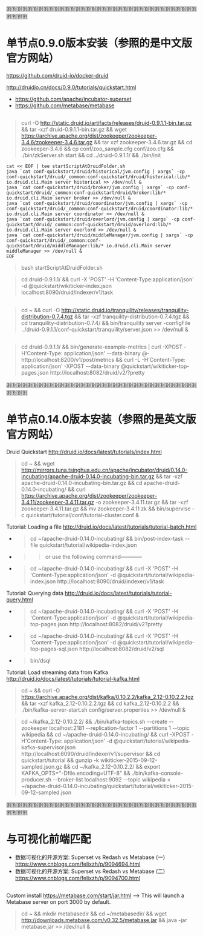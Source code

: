 
:u5272::u5272::u5272::u5272::u5272::u5272::u5272::u5272::u5272::u5272::u5272::u5272::u5272::u5272::u5272::u5272::u5272::u5272::u5272::u5272::u5272::u5272::u5272::u5272::u5272::u5272::u5272::u5272::u5272::u5272::u5272::u5272::u5272::u5272::u5272::u5272::u5272::u5272::u5272::u5272:

# 单节点0.9.0版本安装（参照的是中文版官方网站）

https://github.com/druid-io/docker-druid

http://druidio.cn/docs/0.9.0/tutorials/quickstart.html
- https://github.com/apache/incubator-superset
- https://github.com/metabase/metabase 

## 

> curl -O http://static.druid.io/artifacts/releases/druid-0.9.1.1-bin.tar.gz && tar -xzf druid-0.9.1.1-bin.tar.gz && wget https://archive.apache.org/dist/zookeeper/zookeeper-3.4.6/zookeeper-3.4.6.tar.gz && tar xzf zookeeper-3.4.6.tar.gz && cd zookeeper-3.4.6 && cp conf/zoo_sample.cfg conf/zoo.cfg && ./bin/zkServer.sh start && cd ../druid-0.9.1.1/ && ./bin/init

```
cat << EOF | tee startScriptAtDruidFolder.sh
java `cat conf-quickstart/druid/historical/jvm.config | xargs` -cp conf-quickstart/druid/_common:conf-quickstart/druid/historical:lib/* io.druid.cli.Main server historical >> /dev/null &
java `cat conf-quickstart/druid/broker/jvm.config | xargs` -cp conf-quickstart/druid/_common:conf-quickstart/druid/broker:lib/* io.druid.cli.Main server broker >> /dev/null &
java `cat conf-quickstart/druid/coordinator/jvm.config | xargs` -cp conf-quickstart/druid/_common:conf-quickstart/druid/coordinator:lib/* io.druid.cli.Main server coordinator >> /dev/null &
java `cat conf-quickstart/druid/overlord/jvm.config | xargs` -cp conf-quickstart/druid/_common:conf-quickstart/druid/overlord:lib/* io.druid.cli.Main server overlord >> /dev/null &
java `cat conf-quickstart/druid/middleManager/jvm.config | xargs` -cp conf-quickstart/druid/_common:conf-quickstart/druid/middleManager:lib/* io.druid.cli.Main server middleManager >> /dev/null &
EOF
```

> bash startScriptAtDruidFolder.sh

> cd druid-0.9.1.1/ && curl -X 'POST' -H 'Content-Type:application/json' -d @quickstart/wikiticker-index.json localhost:8090/druid/indexer/v1/task

## 

> cd ~ && curl -O http://static.druid.io/tranquility/releases/tranquility-distribution-0.7.4.tgz && tar -xzf tranquility-distribution-0.7.4.tgz && cd tranquility-distribution-0.7.4/ && bin/tranquility server -configFile ../druid-0.9.1.1/conf-quickstart/tranquility/server.json >> /dev/null &

##

> cd druid-0.9.1.1/ && bin/generate-example-metrics | curl -XPOST -H'Content-Type: application/json' --data-binary @- http://localhost:8200/v1/post/metrics && curl -L -H'Content-Type: application/json' -XPOST --data-binary @quickstart/wikiticker-top-pages.json http://localhost:8082/druid/v2/?pretty

:u5272::u5272::u5272::u5272::u5272::u5272::u5272::u5272::u5272::u5272::u5272::u5272::u5272::u5272::u5272::u5272::u5272::u5272::u5272::u5272::u5272::u5272::u5272::u5272::u5272::u5272::u5272::u5272::u5272::u5272::u5272::u5272::u5272::u5272::u5272::u5272::u5272::u5272::u5272::u5272:

# 单节点0.14.0版本安装（参照的是英文版官方网站）

Druid Quickstart http://druid.io/docs/latest/tutorials/index.html
> cd ~ && wget http://mirrors.tuna.tsinghua.edu.cn/apache/incubator/druid/0.14.0-incubating/apache-druid-0.14.0-incubating-bin.tar.gz && tar -xzf apache-druid-0.14.0-incubating-bin.tar.gz && cd apache-druid-0.14.0-incubating/ && curl https://archive.apache.org/dist/zookeeper/zookeeper-3.4.11/zookeeper-3.4.11.tar.gz -o zookeeper-3.4.11.tar.gz && tar -xzf zookeeper-3.4.11.tar.gz && mv zookeeper-3.4.11 zk && bin/supervise -c quickstart/tutorial/conf/tutorial-cluster.conf &

Tutorial: Loading a file http://druid.io/docs/latest/tutorials/tutorial-batch.html
- > cd ~/apache-druid-0.14.0-incubating/ && bin/post-index-task --file quickstart/tutorial/wikipedia-index.json 
- >> or use the following command————
- > cd ~/apache-druid-0.14.0-incubating/ && curl -X 'POST' -H 'Content-Type:application/json' -d @quickstart/tutorial/wikipedia-index.json http://localhost:8090/druid/indexer/v1/task

Tutorial: Querying data http://druid.io/docs/latest/tutorials/tutorial-query.html
- > cd ~/apache-druid-0.14.0-incubating/ && curl -X 'POST' -H 'Content-Type:application/json' -d @quickstart/tutorial/wikipedia-top-pages.json http://localhost:8082/druid/v2?pretty
- > cd ~/apache-druid-0.14.0-incubating/ && curl -X 'POST' -H 'Content-Type:application/json' -d @quickstart/tutorial/wikipedia-top-pages-sql.json http://localhost:8082/druid/v2/sql
- > bin/dsql

Tutorial: Load streaming data from Kafka http://druid.io/docs/latest/tutorials/tutorial-kafka.html
> cd ~ && curl -O https://archive.apache.org/dist/kafka/0.10.2.2/kafka_2.12-0.10.2.2.tgz && tar -xzf kafka_2.12-0.10.2.2.tgz && cd kafka_2.12-0.10.2.2 && ./bin/kafka-server-start.sh config/server.properties >> /dev/null & 

> cd ~/kafka_2.12-0.10.2.2/ && ./bin/kafka-topics.sh --create --zookeeper localhost:2181 --replication-factor 1 --partitions 1 --topic wikipedia && cd ~/apache-druid-0.14.0-incubating/ && curl -XPOST -H'Content-Type: application/json' -d @quickstart/tutorial/wikipedia-kafka-supervisor.json http://localhost:8090/druid/indexer/v1/supervisor && cd quickstart/tutorial && gunzip -k wikiticker-2015-09-12-sampled.json.gz && cd ~/kafka_2.12-0.10.2.2/ && export KAFKA_OPTS="-Dfile.encoding=UTF-8" && ./bin/kafka-console-producer.sh --broker-list localhost:9092 --topic wikipedia < ~/apache-druid-0.14.0-incubating/quickstart/tutorial/wikiticker-2015-09-12-sampled.json

:u5272::u5272::u5272::u5272::u5272::u5272::u5272::u5272::u5272::u5272::u5272::u5272::u5272::u5272::u5272::u5272::u5272::u5272::u5272::u5272::u5272::u5272::u5272::u5272::u5272::u5272::u5272::u5272::u5272::u5272::u5272::u5272::u5272::u5272::u5272::u5272::u5272::u5272::u5272::u5272:

# 与可视化前端匹配

- 数据可视化的开源方案: Superset vs Redash vs Metabase (一) https://www.cnblogs.com/felixzh/p/9094694.html
- 数据可视化的开源方案: Superset vs Redash vs Metabase (二) https://www.cnblogs.com/felixzh/p/9094700.html

##

Custom install https://metabase.com/start/jar.html  --> This will launch a Metabase server on port 3000 by default.
> cd ~ && mkdir metabasedir && cd ~/metabasedir/ && wget http://downloads.metabase.com/v0.32.5/metabase.jar && java -jar metabase.jar >> /dev/null &

